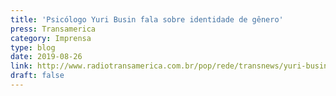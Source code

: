 ```yaml
---
title: 'Psicólogo Yuri Busin fala sobre identidade de gênero'
press: Transamerica
category: Imprensa
type: blog
date: 2019-08-26
link: http://www.radiotransamerica.com.br/pop/rede/transnews/yuri-busin-2-em-1-identidade-de-genero-podcast
draft: false
---
```

